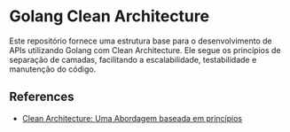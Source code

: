
# Golang Clean Architecture

Este repositório fornece uma estrutura base para o desenvolvimento de APIs utilizando Golang com Clean Architecture. Ele segue os princípios de separação de camadas, facilitando a escalabilidade, testabilidade e manutenção do código.




## References

 - [Clean Architecture: Uma Abordagem baseada em princípios](https://medium.com/@gabrielfernandeslemos/clean-architecture-uma-abordagem-baseada-em-princ%C3%ADpios-bf9866da1f9c)

